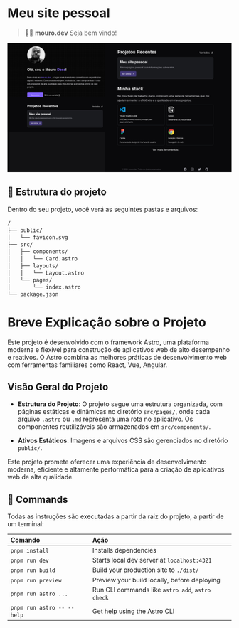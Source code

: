 # Meu site pessoal



> 🧑‍🚀 **mouro.dev** Seja bem vindo!

![Imagem do site mouro.dev](src/assets/site.jpg)

## 🚀 Estrutura do projeto

Dentro do seu projeto, você verá as seguintes pastas e arquivos:

```text
/
├── public/
│   └── favicon.svg
├── src/
│   ├── components/
│   │   └── Card.astro
│   ├── layouts/
│   │   └── Layout.astro
│   └── pages/
│       └── index.astro
└── package.json
```



# Breve Explicação sobre o Projeto

Este projeto é desenvolvido com o framework Astro, uma plataforma moderna e flexível para construção de aplicativos web de alto desempenho e reativos. O Astro combina as melhores práticas de desenvolvimento web com ferramentas familiares como React, Vue, Angular.

## Visão Geral do Projeto

- **Estrutura do Projeto**: O projeto segue uma estrutura organizada, com páginas estáticas e dinâmicas no diretório `src/pages/`, onde cada arquivo `.astro` ou `.md` representa uma rota no aplicativo. Os componentes reutilizáveis são armazenados em `src/components/`.
  
- **Ativos Estáticos**: Imagens e arquivos CSS são gerenciados no diretório `public/`.

Este projeto promete oferecer uma experiência de desenvolvimento moderna, eficiente e altamente performática para a criação de aplicativos web de alta qualidade.


## 🧞 Commands

Todas as instruções são executadas a partir da raiz do projeto, a partir de um terminal:

| Comando                  | Ação                                           |
| :------------------------ | :----------------------------------------------- |
| `pnpm install`             | Installs dependencies                            |
| `pnpm run dev`             | Starts local dev server at `localhost:4321`      |
| `pnpm run build`           | Build your production site to `./dist/`          |
| `pnpm run preview`         | Preview your build locally, before deploying     |
| `pnpm run astro ...`       | Run CLI commands like `astro add`, `astro check` |
| `pnpm run astro -- --help` | Get help using the Astro CLI                     |



